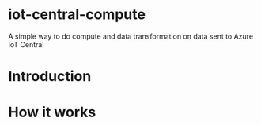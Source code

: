 # iot-central-compute
A simple way to do compute and data transformation on data sent to Azure IoT Central

# Introduction

# How it works

# 